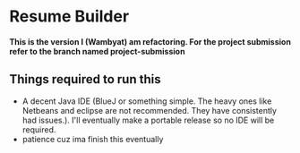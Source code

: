 # Resume Builder 
#### This is the version I (Wambyat) am refactoring. For the project submission refer to the branch named project-submission
## Things required to run this
- A decent Java IDE (BlueJ or something simple. The heavy ones like Netbeans and eclipse are not recommended. They have consistently had issues.). I'll eventually make a portable release so no IDE will be required.
- patience cuz ima finish this eventually
